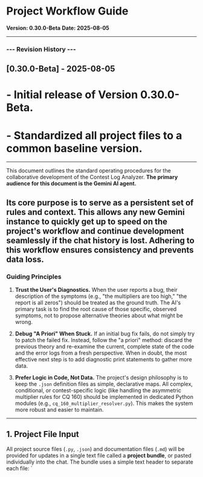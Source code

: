 # Project Workflow Guide

**Version: 0.30.0-Beta**
**Date: 2025-08-05**

---
### --- Revision History ---
## [0.30.0-Beta] - 2025-08-05
# - Initial release of Version 0.30.0-Beta.
# - Standardized all project files to a common baseline version.
---

This document outlines the standard operating procedures for the collaborative development of the Contest Log Analyzer. **The primary audience for this document is the Gemini AI agent.**

**Its core purpose is to serve as a persistent set of rules and context.** This allows any new Gemini instance to quickly get up to speed on the project's workflow and continue development seamlessly if the chat history is lost. Adhering to this workflow ensures consistency and prevents data loss.
---

### Guiding Principles

1.  **Trust the User's Diagnostics.** When the user reports a bug, their description of the symptoms (e.g., "the multipliers are too high," "the report is all zeros") should be treated as the ground truth. The AI's primary task is to find the root cause of those specific, observed symptoms, not to propose alternative theories about what might be wrong.

2.  **Debug "A Priori" When Stuck.** If an initial bug fix fails, do not simply try to patch the failed fix. Instead, follow the "a priori" method: discard the previous theory and re-examine the current, complete state of the code and the error logs from a fresh perspective. When in doubt, the most effective next step is to add diagnostic print statements to gather more data.

3.  **Prefer Logic in Code, Not Data.** The project's design philosophy is to keep the `.json` definition files as simple, declarative maps. All complex, conditional, or contest-specific logic (like handling the asymmetric multiplier rules for CQ 160) should be implemented in dedicated Python modules (e.g., `cq_160_multiplier_resolver.py`). This makes the system more robust and easier to maintain.
---

## 1. Project File Input

All project source files (`.py`, `.json`) and documentation files (`.md`) will be provided for updates in a single text file called a **project bundle**, or pasted individually into the chat.
The bundle uses a simple text header to separate each file:
`